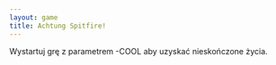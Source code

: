 ```yaml
---
layout: game
title: Achtung Spitfire!
---
```


Wystartuj grę z parametrem -COOL aby uzyskać nieskończone 
życia.
